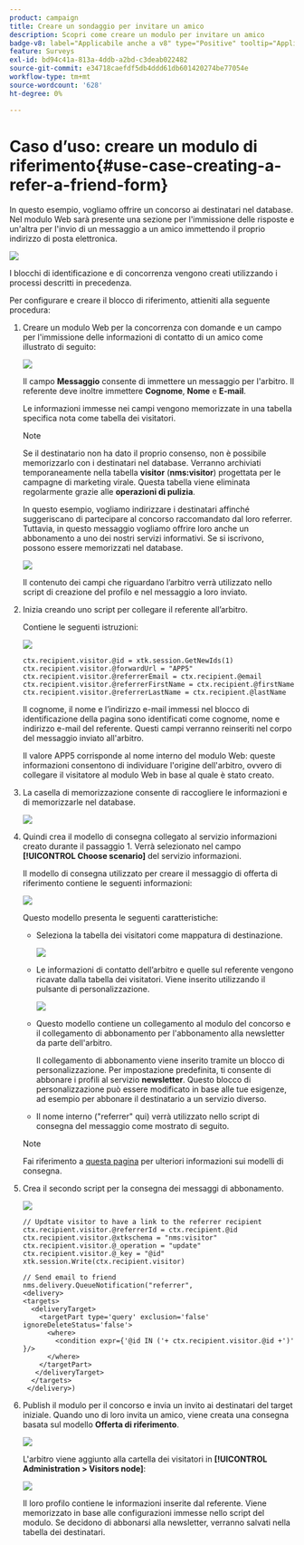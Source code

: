 ```yaml
---
product: campaign
title: Creare un sondaggio per invitare un amico
description: Scopri come creare un modulo per invitare un amico
badge-v8: label="Applicabile anche a v8" type="Positive" tooltip="Applicabile anche a Campaign v8"
feature: Surveys
exl-id: bd94c41a-813a-4ddb-a2bd-c3deab022482
source-git-commit: e34718caefdf5db4ddd61db601420274be77054e
workflow-type: tm+mt
source-wordcount: '628'
ht-degree: 0%

---
```


# Caso d’uso: creare un modulo di riferimento{#use-case-creating-a-refer-a-friend-form}



In questo esempio, vogliamo offrire un concorso ai destinatari nel database. Nel modulo Web sarà presente una sezione per l&#39;immissione delle risposte e un&#39;altra per l&#39;invio di un messaggio a un amico immettendo il proprio indirizzo di posta elettronica.

![](assets/s_ncs_admin_survey_viral_sample_0.png)

I blocchi di identificazione e di concorrenza vengono creati utilizzando i processi descritti in precedenza.

Per configurare e creare il blocco di riferimento, attieniti alla seguente procedura:

1. Creare un modulo Web per la concorrenza con domande e un campo per l&#39;immissione delle informazioni di contatto di un amico come illustrato di seguito:

   ![](assets/s_ncs_admin_survey_viral_sample_2.png)

   Il campo **Messaggio** consente di immettere un messaggio per l&#39;arbitro. Il referente deve inoltre immettere **Cognome**, **Nome** e **E-mail**.

   Le informazioni immesse nei campi vengono memorizzate in una tabella specifica nota come tabella dei visitatori.

   >[!NOTE]
   >
   >Se il destinatario non ha dato il proprio consenso, non è possibile memorizzarlo con i destinatari nel database. Verranno archiviati temporaneamente nella tabella **visitor** (**nms:visitor**) progettata per le campagne di marketing virale. Questa tabella viene eliminata regolarmente grazie alle **operazioni di pulizia**.
   >
   >In questo esempio, vogliamo indirizzare i destinatari affinché suggeriscano di partecipare al concorso raccomandato dal loro referrer. Tuttavia, in questo messaggio vogliamo offrire loro anche un abbonamento a uno dei nostri servizi informativi. Se si iscrivono, possono essere memorizzati nel database.

   ![](assets/s_ncs_admin_survey_viral_sample_5.png)

   Il contenuto dei campi che riguardano l’arbitro verrà utilizzato nello script di creazione del profilo e nel messaggio a loro inviato.

1. Inizia creando uno script per collegare il referente all’arbitro.

   Contiene le seguenti istruzioni:

   ![](assets/s_ncs_admin_survey_viral_sample_4.png)

   ```
   ctx.recipient.visitor.@id = xtk.session.GetNewIds(1)
   ctx.recipient.visitor.@forwardUrl = "APP5"
   ctx.recipient.visitor.@referrerEmail = ctx.recipient.@email
   ctx.recipient.visitor.@referrerFirstName = ctx.recipient.@firstName
   ctx.recipient.visitor.@referrerLastName = ctx.recipient.@lastName
   ```

   Il cognome, il nome e l’indirizzo e-mail immessi nel blocco di identificazione della pagina sono identificati come cognome, nome e indirizzo e-mail del referente. Questi campi verranno reinseriti nel corpo del messaggio inviato all&#39;arbitro.

   Il valore APP5 corrisponde al nome interno del modulo Web: queste informazioni consentono di individuare l&#39;origine dell&#39;arbitro, ovvero di collegare il visitatore al modulo Web in base al quale è stato creato.

1. La casella di memorizzazione consente di raccogliere le informazioni e di memorizzarle nel database.

   ![](assets/s_ncs_admin_survey_viral_sample_4b.png)

1. Quindi crea il modello di consegna collegato al servizio informazioni creato durante il passaggio 1. Verrà selezionato nel campo **[!UICONTROL Choose scenario]** del servizio informazioni.

   Il modello di consegna utilizzato per creare il messaggio di offerta di riferimento contiene le seguenti informazioni:

   ![](assets/s_ncs_admin_survey_viral_sample_7.png)

   Questo modello presenta le seguenti caratteristiche:

   * Seleziona la tabella dei visitatori come mappatura di destinazione.

     ![](assets/s_ncs_admin_survey_viral_sample_7b.png)

   * Le informazioni di contatto dell’arbitro e quelle sul referente vengono ricavate dalla tabella dei visitatori. Viene inserito utilizzando il pulsante di personalizzazione.

     ![](assets/s_ncs_admin_survey_viral_sample_7a.png)

   * Questo modello contiene un collegamento al modulo del concorso e il collegamento di abbonamento per l&#39;abbonamento alla newsletter da parte dell&#39;arbitro.

     Il collegamento di abbonamento viene inserito tramite un blocco di personalizzazione. Per impostazione predefinita, ti consente di abbonare i profili al servizio **newsletter**. Questo blocco di personalizzazione può essere modificato in base alle tue esigenze, ad esempio per abbonare il destinatario a un servizio diverso.

   * Il nome interno (&quot;referrer&quot; qui) verrà utilizzato nello script di consegna del messaggio come mostrato di seguito.

   >[!NOTE]
   >
   >Fai riferimento a [questa pagina](../../delivery/using/about-templates.md) per ulteriori informazioni sui modelli di consegna.

1. Crea il secondo script per la consegna dei messaggi di abbonamento.

   ![](assets/s_ncs_admin_survey_viral_sample_7c.png)

   ```
   // Updtate visitor to have a link to the referrer recipient
   ctx.recipient.visitor.@referrerId = ctx.recipient.@id
   ctx.recipient.visitor.@xtkschema = "nms:visitor"
   ctx.recipient.visitor.@_operation = "update" 
   ctx.recipient.visitor.@_key = "@id" 
   xtk.session.Write(ctx.recipient.visitor)
   
   // Send email to friend
   nms.delivery.QueueNotification("referrer",
   <delivery>
   <targets>
     <deliveryTarget>
       <targetPart type='query' exclusion='false' ignoreDeleteStatus='false'>
         <where>
           <condition expr={'@id IN ('+ ctx.recipient.visitor.@id +')' }/>
         </where>
       </targetPart>
      </deliveryTarget>
     </targets>
    </delivery>)
   ```

1. Publish il modulo per il concorso e invia un invito ai destinatari del target iniziale. Quando uno di loro invita un amico, viene creata una consegna basata sul modello **Offerta di riferimento**.

   ![](assets/s_ncs_admin_survey_viral_sample_8.png)

   L&#39;arbitro viene aggiunto alla cartella dei visitatori in **[!UICONTROL Administration > Visitors node]**:

   ![](assets/s_ncs_admin_survey_viral_sample_9.png)

   Il loro profilo contiene le informazioni inserite dal referente. Viene memorizzato in base alle configurazioni immesse nello script del modulo. Se decidono di abbonarsi alla newsletter, verranno salvati nella tabella dei destinatari.
